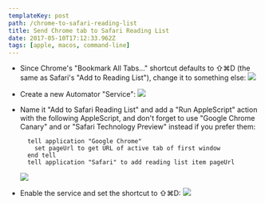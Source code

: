 ```yaml
---
templateKey: post
path: /chrome-to-safari-reading-list
title: Send Chrome tab to Safari Reading List
date: 2017-05-10T17:12:33.962Z
tags: [apple, macos, command-line]
---
```


* Since Chrome's "Bookmark All Tabs…" shortcut defaults to ⇧⌘D (the same as Safari's "Add to Reading List"), change it to something else: ![](/img/send-chrome-tab-to-safari-reading-list/1.png)
* Create a new Automator "Service": ![](/img/send-chrome-tab-to-safari-reading-list/2.png)
* Name it "Add to Safari Reading List" and add a "Run AppleScript" action with the following AppleScript, and don't forget to use "Google Chrome Canary" and or "Safari Technology Preview" instead if you prefer them:

  ```applescript
    tell application "Google Chrome"
      set pageUrl to get URL of active tab of first window
    end tell
    tell application "Safari" to add reading list item pageUrl
  ```

  ![](/img/send-chrome-tab-to-safari-reading-list/3.png)

* Enable the service and set the shortcut to ⇧⌘D: ![](/img/send-chrome-tab-to-safari-reading-list/4.png)
